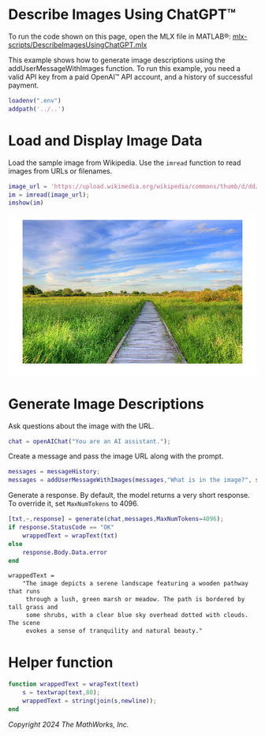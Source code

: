 
# Describe Images Using ChatGPT™

To run the code shown on this page, open the MLX file in MATLAB®: [mlx-scripts/DescribeImagesUsingChatGPT.mlx](mlx-scripts/DescribeImagesUsingChatGPT.mlx) 

This example shows how to generate image descriptions using the addUserMessageWithImages function. To run this example, you need a valid API key from a paid OpenAI™ API account, and a history of successful payment.

```matlab
loadenv(".env")
addpath('../..')
```
# Load and Display Image Data

Load the sample image from Wikipedia. Use the `imread` function to read images from URLs or filenames.

```matlab
image_url = 'https://upload.wikimedia.org/wikipedia/commons/thumb/d/dd/Gfp-wisconsin-madison-the-nature-boardwalk.jpg/2560px-Gfp-wisconsin-madison-the-nature-boardwalk.jpg';
im = imread(image_url);
imshow(im)
```

![figure_0.png](DescribeImagesUsingChatGPT_media/figure_0.png)
# Generate Image Descriptions

Ask questions about the image with the URL.

```matlab
chat = openAIChat("You are an AI assistant."); 
```

Create a message and pass the image URL along with the prompt.

```matlab
messages = messageHistory;
messages = addUserMessageWithImages(messages,"What is in the image?", string(image_url));
```

Generate a response. By default, the model returns a very short response. To override it, set `MaxNumTokens` to 4096. 

```matlab
[txt,~,response] = generate(chat,messages,MaxNumTokens=4096);
if response.StatusCode == "OK"
    wrappedText = wrapText(txt)
else
    response.Body.Data.error
end
```

```matlabTextOutput
wrappedText = 
    "The image depicts a serene landscape featuring a wooden pathway that runs 
     through a lush, green marsh or meadow. The path is bordered by tall grass and 
     some shrubs, with a clear blue sky overhead dotted with clouds. The scene 
     evokes a sense of tranquility and natural beauty."

```
# Helper function
```matlab
function wrappedText = wrapText(text)
    s = textwrap(text,80);
    wrappedText = string(join(s,newline));
end
```

*Copyright 2024 The MathWorks, Inc.*

